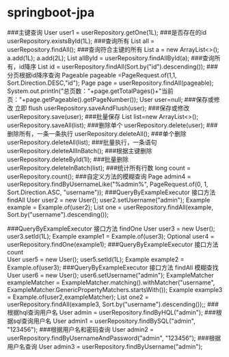 # springboot-jpa

###主键查询
        User user1 = userRepository.getOne(1L);
###是否存在的id
        userRepository.existsById(1L);
###查询所有
        List<User> all = userRepository.findAll();
###查询符合主键的所有
        List<Long> a = new ArrayList<>();
        a.add(1L);
        a.add(2L);
        List<User> allById = userRepository.findAllById(a);
###查询所有，id降序
        List<User> id = userRepository.findAll(Sort.by("id").descending());
###分页根据id降序查询
        Pageable pageable =PageRequest.of(1,1, Sort.Direction.DESC,"id");
        Page<User> page = userRepository.findAll(pageable);
        System.out.println("总页数："+page.getTotalPages()+"当前页："+page.getPageable().getPageNumber());
        User user=null;
###保存或修改 立即 flush
        userRepository.saveAndFlush(user);
###保存或修改
        userRepository.save(user);
###批量保存
        List<User> list=new ArrayList<>();
        userRepository.saveAll(list);
###删除单个
        userRepository.delete(user);
###删除所有，一条一条执行
        userRepository.deleteAll();
###单个删除
        userRepository.deleteAll(list);
###批量执行，一条语句
        userRepository.deleteAllInBatch();
###根据主键删除
        userRepository.deleteById(1l);
###批量删除
        userRepository.deleteInBatch(list);
###统计所有行数
        long count = userRepository.count();
###自定义方法的模糊查询
        Page<User> admin4 = userRepository.findByUsernameLike("%admin%", PageRequest.of(0, 1, Sort.Direction.ASC, "username"));
###QueryByExampleExecutor 接口方法 findAll
    User user2 = new User();
    user2.setUsername("admin");
    Example<User> example = Example.of(user2);
    List<User> one = userRepository.findAll(example, Sort.by("username").descending());
    
###QueryByExampleExecutor 接口方法 findOne 
    User user3 = new User();
    user3.setId(1L);
    Example<User> example1 = Example.of(user3);
    Optional<User> user4 = userRepository.findOne(example1); 
###QueryByExampleExecutor 接口方法 count  
    User user5 = new User();
    user5.setId(1L);
    Example<User> example2 = Example.of(user3); 
###QueryByExampleExecutor 接口方法 findAll 模糊查找   
    User user6 = new User();
    user6.setUsername("admin");
    ExampleMatcher exampleMatcher = ExampleMatcher.matching().withMatcher("username", ExampleMatcher.GenericPropertyMatchers.startsWith());
    Example<User> example3 = Example.of(user2,exampleMatcher);
    List<User> one2 = userRepository.findAll(example3, Sort.by("username").descending());;
###根据hql查询用户名
    User admin = userRepository.findByHQL("admin");
###根据sql查询用户名
    User admin1 = userRepository.findBySQL("admin", "123456");
###根据用户名和密码查询
    User admin2 = userRepository.findByUsernameAndPassword("admin", "123456");
###根据用户名查询
    User admin3 = userRepository.findByUsername("admin");
